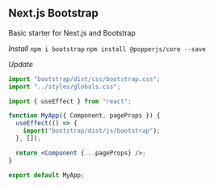 ## Next.js Bootstrap
Basic starter for Next.js and Bootstrap

_Install_
```npm i bootstrap```
```npm install @popperjs/core --save```

_Update_
```jsx
import "bootstrap/dist/css/bootstrap.css";
import "../styles/globals.css";

import { useEffect } from "react";

function MyApp({ Component, pageProps }) {
  useEffect(() => {
    import("bootstrap/dist/js/bootstrap");
  }, []);

  return <Component {...pageProps} />;
}

export default MyApp;
```